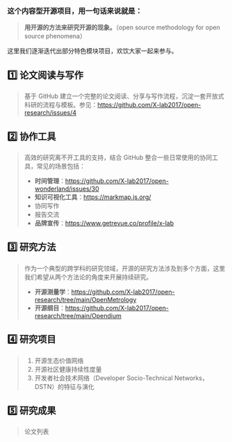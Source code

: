 ### 这个内容型开源项目，用一句话来说就是：

> **用开源的方法来研究开源的现象。**（open source methodology for open source phenomena）

这里我们逐渐迭代出部分特色模块项目，欢饮大家一起来参与。

## 1️⃣ **论文阅读与写作**

> 基于 GitHub 建立一个完整的论文阅读、分享与写作流程，沉淀一套开放式科研的流程与模板。参见：https://github.com/X-lab2017/open-research/issues/4

## 2️⃣ **协作工具**

> 高效的研究离不开工具的支持，结合 GitHub 整合一些日常使用的协同工具，常见的场景包括：
> - **时间管理**：https://github.com/X-lab2017/open-wonderland/issues/30
> - **知识可视化工具**：https://markmap.js.org/
> - 协同写作
> - 报告交流
> - **品牌宣传**：https://www.getrevue.co/profile/x-lab

## 3️⃣ **研究方法**

> 作为一个典型的跨学科的研究领域，开源的研究方法涉及到多个方面，这里我们希望从两个方法论的角度来开展持续研究。
> - **开源测量学**：https://github.com/X-lab2017/open-research/tree/main/OpenMetrology
> - **开源纲目**：https://github.com/X-lab2017/open-research/tree/main/Opendium

## 4️⃣ **研究项目**

> 1. 开源生态价值网络
> 2. 开源社区健康持续性度量
> 3. 开发者社会技术网络（Developer Socio-Technical Networks，DSTN）的特征与演化


## 5️⃣ **研究成果**

> 论文列表
